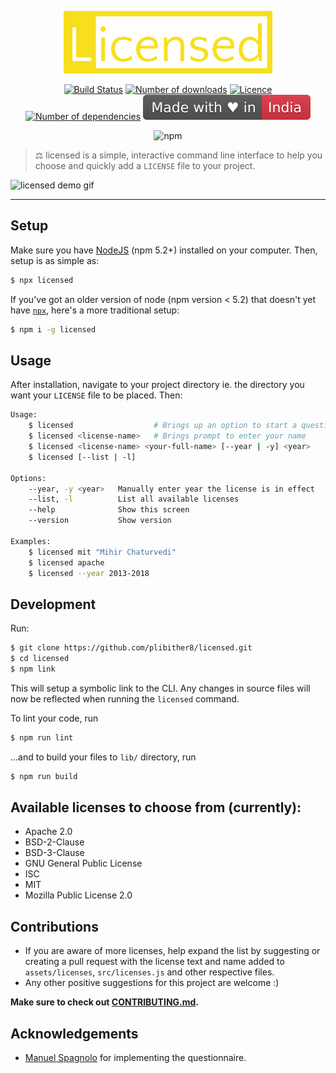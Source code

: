 <p align="center">
    <img src="assets/logo.png" height="100px">
</p>

<div align='center'>

[![Build Status](https://img.shields.io/travis/plibither8/licensed/master.svg?style=flat-square)](https://travis-ci.org/plibither8/licensed)
[![Number of downloads](https://img.shields.io/npm/dt/licensed.svg?style=flat-square)](https://www.npmjs.com/package/licensed)
[![Licence](https://img.shields.io/npm/l/licensed.svg?maxAge=2592000&style=flat-square)](LICENSE)
[![Number of dependencies](https://img.shields.io/david/plibither8/licensed.svg?maxAge=2592000&style=flat-square)](https://www.npmjs.com/package/licensed?activeTab=dependencies)
[![Made with Love in India](assets/mwlii-badge.svg)](https://madewithlove.org.in/)

</div>

<p align='center'>
    <img src='https://nodei.co/npm/licensed.svg' alt='npm'>
</p>

> ⚖ licensed is a simple, interactive command line interface to help you choose and quickly add a `LICENSE` file to your project.


![licensed demo gif](assets/demo.gif)

<hr>

## Setup

Make sure you have [NodeJS](https://nodejs.org/en/) (npm 5.2+) installed on your computer. Then, setup is as simple as:

```sh
$ npx licensed
``` 

If you've got an older version of node (npm version < 5.2) that doesn't yet have [`npx`](https://www.npmjs.com/package/npx), here's a more traditional setup:

```sh
$ npm i -g licensed
```

## Usage

After installation, navigate to your project directory ie. the directory you want your `LICENSE` file to be placed. Then:

```sh
Usage:
    $ licensed                  # Brings up an option to start a questionnaire or choose from a list of available licenses
    $ licensed <license-name>   # Brings prompt to enter your name
    $ licensed <license-name> <your-full-name> [--year | -y] <year>
    $ licensed [--list | -l]

Options:
    --year, -y <year>   Manually enter year the license is in effect
    --list, -l          List all available licenses
    --help              Show this screen
    --version           Show version

Examples:
    $ licensed mit "Mihir Chaturvedi"
    $ licensed apache
    $ licensed --year 2013-2018
```

## Development

Run:

```sh
$ git clone https://github.com/plibither8/licensed.git
$ cd licensed
$ npm link
```

This will setup a symbolic link to the CLI. Any changes in source files will now be reflected when running the `licensed` command.

To lint your code, run

```sh
$ npm run lint
```

...and to build your files to `lib/` directory, run

```sh
$ npm run build
```

## Available licenses to choose from (currently):

* Apache 2.0
* BSD-2-Clause
* BSD-3-Clause
* GNU General Public License
* ISC
* MIT
* Mozilla Public License 2.0

## Contributions

* If you are aware of more licenses, help expand the list by suggesting or creating a pull request with the license text and name added to `assets/licenses`, `src/licenses.js` and other respective files.
* Any other positive suggestions for this project are welcome :)

**Make sure to check out [CONTRIBUTING.md](.github/CONTRIBUTING.md).**

## Acknowledgements

* [Manuel Spagnolo](https://github.com/shikaan) for implementing the questionnaire.